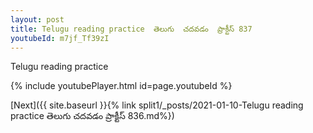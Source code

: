 ```yaml
---
layout: post
title: Telugu reading practice  తెలుగు  చదవడం  ప్రాక్టీస్ 837
youtubeId: m7jf_Tf39zI
---
```

 
 
Telugu reading practice
 
 
 
 
 


{% include youtubePlayer.html id=page.youtubeId %}
 
[Next]({{ site.baseurl }}{% link  split1/_posts/2021-01-10-Telugu reading practice  తెలుగు  చదవడం  ప్రాక్టీస్ 836.md%})
 
